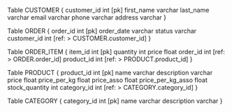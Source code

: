 Table CUSTOMER {
  customer_id int [pk]
  first_name varchar
  last_name varchar
  email varchar
  phone varchar
  address varchar
}

Table ORDER {
  order_id int [pk]
  order_date varchar
  status varchar
  customer_id int [ref: > CUSTOMER.customer_id]
}

Table ORDER_ITEM {
  item_id int [pk]
  quantity int
  price float
  order_id int [ref: > ORDER.order_id]
  product_id int [ref: > PRODUCT.product_id]
}

Table PRODUCT {
  product_id int [pk]
  name varchar
  description varchar
  price float
  price_per_kg float
  price_asso float
  price_per_kg_asso float
  stock_quantity int
  category_id int [ref: > CATEGORY.category_id]
}

Table CATEGORY {
  category_id int [pk]
  name varchar
  description varchar
}


